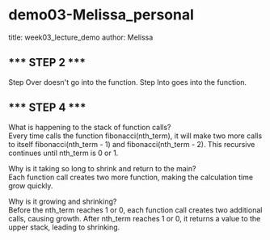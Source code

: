 # demo03-Melissa_personal
title: week03_lecture_demo
author: Melissa

## *** STEP 2 ***
Step Over doesn't go into the function. Step Into goes into the function.

## *** STEP 4 ***
What is happening to the stack of function calls?   
Every time calls the function fibonacci(nth_term), it will make two more calls to itself fibonacci(nth_term - 1) and fibonacci(nth_term - 2). This recursive continues until nth_term is 0 or 1.   

Why is it taking so long to shrink and return to the main?   
Each function call creates two more function, making the calculation time grow quickly.   

Why is it growing and shrinking?   
Before the nth_term reaches 1 or 0, each function call creates two additional calls, causing growth. After nth_term reaches 1 or 0, it returns a value to the upper stack, leading to shrinking.   